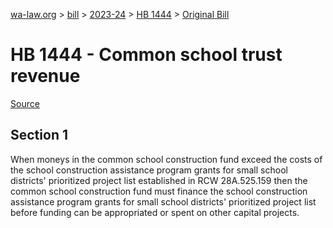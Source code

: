 [wa-law.org](/) > [bill](/bill/) > [2023-24](/bill/2023-24/) > [HB 1444](/bill/2023-24/hb/1444/) > [Original Bill](/bill/2023-24/hb/1444/1/)

# HB 1444 - Common school trust revenue

[Source](http://lawfilesext.leg.wa.gov/biennium/2023-24/Pdf/Bills/House%20Bills/1444.pdf)

## Section 1
When moneys in the common school construction fund exceed the costs of the school construction assistance program grants for small school districts' prioritized project list established in RCW 28A.525.159 then the common school construction fund must finance the school construction assistance program grants for small school districts' prioritized project list before funding can be appropriated or spent on other capital projects.
